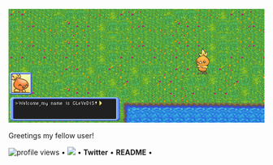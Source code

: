 [![69866072386986607238](https://github.com/GLeVeDiS/GLeVeDiS/blob/main/README_MD_GL.gif)](https://github.com/GLeVeDiS?tab=repositories)

Greetings my fellow user!



<r align="center">
  <img src="https://gpvc.arturio.dev/levonychus" alt="profile views"> •  
  <b href="https://twitter.com/intent/follow?screen_name=levonychus&tw_p=followbutton"><img src="https://img.shields.io/twitter/follow/levonychus?label=%40levonychus&style=social"></b>  •
  <b href="https://twitter.com/intent/follow?screen_name=levonychus&tw_p=followbutton">Twitter</b> •
  <b href="https://github.com/GLeVeDis/README">README</b> •
</r>
